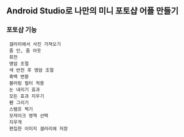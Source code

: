## Android Studio로 나만의 미니 포토샵 어플 만들기
###  포토샵 기능
     갤러리에서 사진 가져오기
     줌 인, 줌 아웃
     회전
     명암 조절
     색 반전 후 명암 조절
     흑백 변환
     블러링 필터 적용
     눈 내리기 효과
     모든 효과 지우기
     펜 그리기
     스탬프 찍기
     모자이크 영역 선택
     지우개
     편집한 이미지 갤러리에 저장
